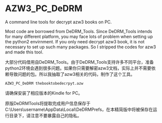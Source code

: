 # AZW3_PC_DeDRM
 A command line tools for decrypt azw3 books on PC.

 Most code are borrowed from DeDRM_Tools. Since DeDRM_Tools intends for many different platform, you may face lots of problem when setting up the python2 envirnment. If you only need decrypt azw3 book, it is not necessary to set up such many packages. So I stripped the codes for azw3 and made this tool.

 大部分代码借用自DeDRM_Tools。由于DeDRM_Tools支持许多不同平台，准备python2环境会遇到很多问题。如果你只需要解密azw3文档，实际上并不需要依赖导致问题的包。所以我抽取了azw3相关的代码，制作了这个工具。


 ```AZW3_PC_DeDRM thebooktobedecrpyt.azw```
 
请确保安装了相应版本的Kindle for PC。

原版DeDRMTools将提取完成用户信息保存于C:\Users\username\AppData\Local\DeDRMPrefs，在本精简版中将被保存在运行目录下，请注意不要暴露自己的隐私。
